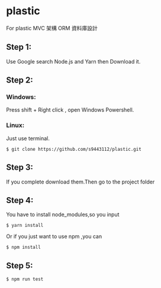 # plastic
For plastic 
MVC 架構 
ORM 資料庫設計

## Step 1: 
  Use Google search Node.js and Yarn then Download it.
## Step 2: 
### Windows: 
Press shift + Right click , open Windows Powershell.
### Linux: 
Just use terminal.
```
$ git clone https://github.com/s9443112/plastic.git
```

## Step 3: 
If you complete download them.Then go to the project folder 
 
## Step 4:
You have to install node_modules,so you input 
```
$ yarn install
```
Or if you just want to use npm ,you can
```
$ npm install
```
## Step 5: 

```
$ npm run test
```
